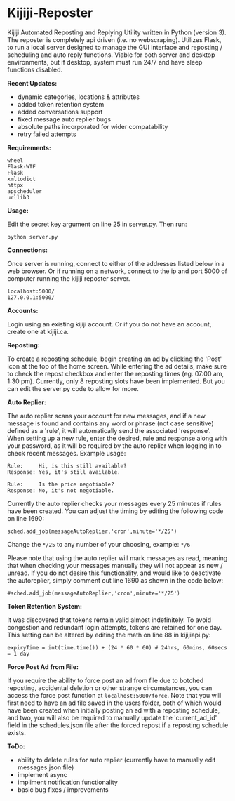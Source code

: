 # Kijiji-Reposter
Kijiji Automated Reposting and Replying Utility written in Python (version 3). The reposter is completely api driven (i.e. no webscraping). Utilizes Flask, to run a local server designed to manage the GUI interface and reposting / scheduling and auto reply functions. Viable for both server and desktop environments, but if desktop, system must run 24/7 and have sleep functions disabled.


__Recent Updates:__

- dynamic categories, locations & attributes
- added token retention system
- added conversations support
- fixed message auto replier bugs
- absolute paths incorporated for wider compatability
- retry failed attempts

__Requirements:__
```
wheel
Flask-WTF
Flask
xmltodict
httpx
apscheduler
urllib3
```


__Usage:__

Edit the secret key argument on line 25 in server.py. Then run:
```
python server.py
```


__Connections:__

Once server is running, connect to either of the addresses listed below in a web browser. Or if running on a network, connect to the ip and port 5000 of computer running the kijiji reposter server.
```
localhost:5000/
127.0.0.1:5000/
```


__Accounts:__

Login using an existing kijiji account. Or if you do not have an account, create one at kijiji.ca.


__Reposting:__

To create a reposting schedule, begin creating an ad by clicking the 'Post' icon at the top of the home screen. While entering the ad details, make sure to check the repost checkbox and enter the reposting times (eg. 07:00 am, 1:30 pm). Currently, only 8 reposting slots have been implemented. But you can edit the server.py code to allow for more.


__Auto Replier:__

The auto replier scans your account for new messages, and if a new message is found and contains any word or phrase (not case sensitive) defined as a 'rule', it will automatically send the associated 'response'. When setting up a new rule, enter the desired, rule and response along with your password, as it will be required by the auto replier when logging in to check recent messages. Example usage:

```
Rule:     Hi, is this still available?
Response: Yes, it's still available.

Rule:     Is the price negotiable?
Response: No, it's not negotiable.
```

Currently the auto replier checks your messages every 25 minutes if rules have been created.  You can adjust the timing by editing the following code on line 1690:

```
sched.add_job(messageAutoReplier,'cron',minute='*/25')
```

Change the `*/25` to any number of your choosing, example: `*/6`

Please note that using the auto replier will mark messages as read, meaning that when checking your messages manually they will not appear as new / unread. If you do not desire this functionality, and would like to deactivate the autoreplier, simply comment out line 1690 as shown in the code below:

```
#sched.add_job(messageAutoReplier,'cron',minute='*/25')
```

__Token Retention System:__

It was discovered that tokens remain valid almost indefinitely. To avoid congestion and redundant login attempts, tokens are retained for one day. This setting can be altered by editing the math on line 88 in kijijiapi.py:
```
expiryTime = int(time.time()) + (24 * 60 * 60) # 24hrs, 60mins, 60secs = 1 day
```

__Force Post Ad from File:__

If you require the ability to force post an ad from file due to botched reposting, accidental deletion or other strange circumstances, you can access the force post function at `localhost:5000/force`. Note that you will first need to have an ad file saved in the users folder, both of which would have been created when initially posting an ad with a reposting schedule, and two, you will also be required to manually update the 'current_ad_id' field in the schedules.json file after the forced repost if a reposting schedule exists.


__ToDo:__

- ability to delete rules for auto replier (currently have to manually edit messages.json file)
- implement async
- impliment notification functionality
- basic bug fixes / improvements
